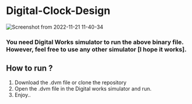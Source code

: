 # Digital-Clock-Design
![Screenshot from 2022-11-21 11-40-34](https://user-images.githubusercontent.com/81906576/202976050-04b549d3-8a82-4798-9bac-6a80c7250fd7.png)

### You need Digital Works simulator to run the above binary file. However, feel free to use any other simulator [I hope it works]. 

## How to run ?
1. Download the .dvm file or clone the repository
2. Open the .dvm file in the Digital works simulator and run.
3. Enjoy..
